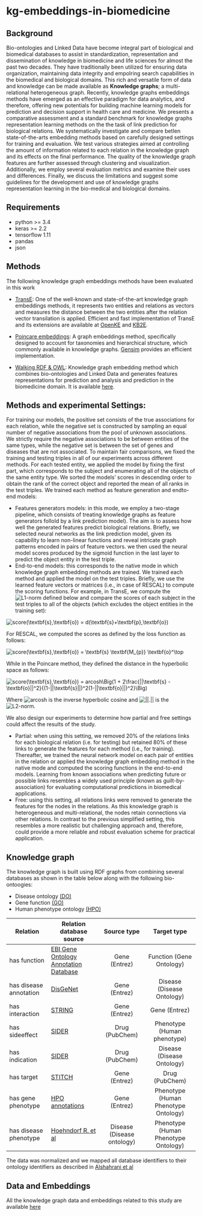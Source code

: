 # kg-embeddings-in-biomedicine

## Background
Bio-ontologies and Linked Data have become integral part of biological
and biomedical databases to assist in standardization, representation
and dissemination of knowledge in biomedicine and life sciences for
almost the past two decades. They have traditionally been utilized for
ensuring data organization, maintaining data integrity and empoIring
search capabilities in the biomedical and biological domains. This rich and versatile form of data and knowledge can be made available as **Knowledge graphs**; a multi-relational
heterogeneous graph. Recently, knowledge graphs embeddings methods
have emerged as an effective paradigm for data analytics, and
therefore, offering new potentials for building machine learning
models for prediction and decision support in health care and
medicine.
We presents a comparative assessment and a standard benchmark for knowledge graphs representation learning methods on the the task of link prediction for biological relations. We systematically investigate and compare betIen state-of-the-arts embedding methods based on carefully designed settings for training and evaluation. We test various strategies aimed at controlling the amount of information related to each relation in the knowledge graph and its effects on the final performance. The quality of the knowledge graph features are further assessed through clustering and visualization. Additionally, we employ several evaluation metrics and examine their uses and differences. Finally, we discuss the limitations and suggest some guidelines for the development and use of knowledge graphs representation learning in the bio-medical and biological domains.

## Requirements
* python >= 3.4
* keras >= 2.2
* tensorflow 1.11
* pandas 
* json
 

## Methods
The following knowledge graph embeddings methods have been evaluated in 
this work
* [TransE](https://papers.nips.cc/paper/5071-translating-embeddings-for-modeling-multi-relational-data.pdf): One of the well-known and state-of-the-art knowledge graph embeddings methods, it represents two entities and relations as vectors and measures the distance between the two entities after the relation vector transilation is applied. Efficient and fast implementation of TransE and its extensions are available at [OpenKE](https://github.com/thunlp/OpenKE) and [KB2E](https://github.com/thunlp/KB2E).

* [Poincare embeddings](https://arxiv.org/pdf/1705.08039.pdf): A graph embeddings method, specifically designed to account for taxonomies and hierarchical structure, which commonly available in knowledge graphs. [Gensim](https://radimrehurek.com/gensim/models/poincare.html) provides an efficient implementation.  

* [Walking RDF & OWL](https://www.ncbi.nlm.nih.gov/pmc/articles/PMC5860058/): Knowledge graph embedding method which combines bio-ontologies and Linked Data and generates features representations for prediction and analysis and prediction in the biomedicine domain. It is available [here](https://github.com/bio-ontology-research-group/walking-rdf-and-owl).

## Methods and experimental Settings:

For training our models, the positive set consists of the true associations for each relation, while the negative set is constructed by sampling an equal number of negative associations from the pool of unknown associations. We strictly require the negative associations to be between entities of the same types, while the negative set is between the set of genes and diseases that are not associated. To maintain fair comparisons, we fixed the training and testing triples in all of our experiments across different methods. For each tested entity, we applied the model by fixing the first part, which corresponds to the subject and enumerating all of the objects of the same entity type. We sorted the models’ scores in descending order to obtain the rank of the correct object and reported the mean of all ranks in the test triples. We trained each method as feature generation and endto-end models:

* Features generators models: in this mode, we employ a two-stage pipeline, which consists of treating knowledge
graphs as feature generators folloId by a link prediction
model). The aim is to assess how well the generated features
predict biological relations. Briefly, we selected neural
networks as the link prediction model, given its capability
to learn non-linear functions and reveal intricate graph patterns
encoded in pairs of feature vectors. we then used
the neural model scores produced by the sigmoid function
in the last layer to predict the object entity in the test triple.
* End-to-end models: this corresponds to the native mode in
which knowledge graph embedding methods are trained.
We trained each method and applied the model on the test
triples. Briefly, we use the learned feature vectors or matrices
(i.e., in case of RESCAL) to compute the scoring functions.
For example, in TransE, we compute the ![L1-norm](https://render.githubusercontent.com/render/math?math=L1-norm) defined
below and compare the scores of each subject in the test
triples to all of the objects (which excludes the object entities
in the training set):

![score(\textbf{s},\textbf{o}) = d(\textbf{s}+\textbf{p},\textbf{o})](https://render.githubusercontent.com/render/math?math=score(%5Ctextbf%7Bs%7D%2C%5Ctextbf%7Bo%7D)%20%3D%20d(%5Ctextbf%7Bs%7D%2B%5Ctextbf%7Bp%7D%2C%5Ctextbf%7Bo%7D))


For RESCAL, we computed the scores as defined by the loss
function as follows:

![score(\textbf{s},\textbf{o}) = \textbf{s} \textbf{M_{p}} \textbf{o}^\top](https://render.githubusercontent.com/render/math?math=score(%5Ctextbf%7Bs%7D%2C%5Ctextbf%7Bo%7D)%20%3D%20%5Ctextbf%7Bs%7D%20%5Ctextbf%7BM_%7Bp%7D%7D%20%5Ctextbf%7Bo%7D%5E%5Ctop)


While in the Poincare method, they defined the distance in the hyperbolic space as follows:

![score(\textbf{s},\textbf{o}) = arcosh\Big(1 + 2\frac{||\textbf{s} - \textbf{o}||^2}{(1-||\textbf{s}||)^2(1-||\textbf{o}||)^2}\Big)](https://render.githubusercontent.com/render/math?math=score(%5Ctextbf%7Bs%7D%2C%5Ctextbf%7Bo%7D)%20%3D%20arcosh%5CBig(1%20%2B%202%5Cfrac%7B%7C%7C%5Ctextbf%7Bs%7D%20-%20%5Ctextbf%7Bo%7D%7C%7C%5E2%7D%7B(1-%7C%7C%5Ctextbf%7Bs%7D%7C%7C)%5E2(1-%7C%7C%5Ctextbf%7Bo%7D%7C%7C)%5E2%7D%5CBig))


Where ![arcosh](https://render.githubusercontent.com/render/math?math=arcosh) is the inverse hyperbolic cosine and ![||.||](https://render.githubusercontent.com/render/math?math=%7C%7C.%7C%7C) is the ![L2-norm](https://render.githubusercontent.com/render/math?math=L2-norm).

We also design our experiments to determine how partial and free settings could affect the results of the study.

* Partial: when using this setting, we removed 20\% of the relations links for each biological relation (i.e. for testing) but retained 80\% of these links to generate the features for each method (i.e., for training). Thereafter, we trained the neural network model on each pair of entities in the relation or applied the knowledge graph embedding method in the native mode and computed the scoring functions in the end-to-end models. Learning from known associations when predicting future or possible links resembles a widely used principle (known as guilt-by-association) for evaluating computational predictions in biomedical applications.
* Free: using this setting, all relations links were removed to generate the features for the nodes in the relations. As this knowledge graph is heterogeneous and multi-relational, the nodes retain connections via other relations. In contrast to the previous simplified setting, this resembles a more realistic but challenging approach and, therefore, could provide a more reliable and robust evaluation scheme for practical application.

## Knowledge graph

The knowledge graph is built using RDF graphs from combining several databases as shown in the table below along with the following bio-ontoogies:

* Disease ontology [(DO)](https://disease-ontology.org/downloads/)
* Gene function [(GO)](http://geneontology.org/docs/download-ontology/)
* Human phenotype ontology [(HPO)](https://hpo.jax.org/app/download/ontology)



| Relation 	   | Relation database source  | Source type | Target type |
 | --------------- | ----------- |:---------------:|:--------------:|
 | has function  |  [EBI Gene Ontology Annotation Database](http://current.geneontology.org/products/pages/downloads.html) | Gene (Entrez) | Function (Gene Ontology) |
 | has disease annotation | [DisGeNet](https://www.disgenet.org/downloads) | Gene (Entrez) | Disease (Disease Ontology) |
 | has interaction  | [STRING](https://string-db.org/cgi/download.pl) | Gene (Entrez) | Gene (Entrez) |
 | has sideeffect  | [SIDER](http://sideeffects.embl.de/download/) | Drug (PubChem) | Phenotype (Human phenotype)|
 | has indication | [SIDER](http://sideeffects.embl.de/download/) | Drug (PubChem) | Disease (Disease Ontology) | 
 | has target |  [STITCH](http://stitch.embl.de/) | Gene (Entrez) | Drug (PubChem) |
 | has gene phenotype | [HPO annotations](https://hpo.jax.org/app/download/annotation) | Gene (Entrez) | Phenotype (Human Phenotype Ontology) |
| has disease phenotype | [Hoehndorf R. et al](https://www.ncbi.nlm.nih.gov/pmc/articles/PMC4458913/?report=reader) | Disease (Disease ontology) | Phenotype (Human Phenotype Ontology)| 

The data was normalized and we mapped all database identifiers to their ontology identifiers as described in [Alshahrani et al](https://www.ncbi.nlm.nih.gov/pmc/articles/PMC5860058/)

## Data and Embeddings
All the knowledge graph data and embeddings related to this study are available [here](https://www.dropbox.com/sh/ux6omlvv2f1t10e/AAAIBRWDGmlZYIpsU5lMbNHEa?dl=0)
